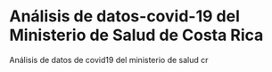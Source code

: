# Análisis de datos-covid-19 del Ministerio de Salud de Costa Rica
Análisis de datos de covid19 del ministerio de salud cr
